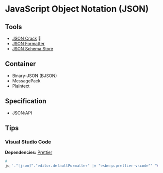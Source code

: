 # JavaScript Object Notation (JSON)

## Tools

- [JSON Crack](https://jsoncrack.com) 🌟
- [JSON Formatter](https://jsonformatter.org/)
- [JSON Schema Store](https://schemastore.org/json/)

## Container

- Binary-JSON (BJSON)
- MessagePack
- Plaintext

## Specification

- JSON:API

## Tips

### Visual Studio Code

**Dependencies:** [Prettier](/prettier.md#visual-studio-code)

```sh
#
jq '."[json]"."editor.defaultFormatter" |= "esbenp.prettier-vscode"' "$PWD"/.vscode/settings.json | sponge "$PWD"/.vscode/settings.json
```
